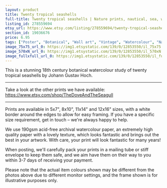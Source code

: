 ```yaml
---
layout: product
title: Twenty tropical seashells 
full-title: Twenty tropical seashells | Nature prints, nautical, sea, wall art, room decor, vintage print, watercolour | High quality print
listing_id: 278559694
etsy_url: https://www.etsy.com/listing/278559694/twenty-tropical-seashells-nature-prints?utm_source=thedoveandtheseagull&utm_medium=api&utm_campaign=api
section_id: 19036676
price: 6.95
tags: ["Poster", "Botanical", "Wall art", "Vintage", "Watercolour", "Nature", "Botanical art", "Wildlife", "Shells", "Sea", "Marine", "Poster print", "High quality print"]
image_75x75_url_0: https://img1.etsystatic.com/139/0/12853550/il_75x75.1014232557_1lvo.jpg
image_570xN_url_0: https://img1.etsystatic.com/139/0/12853550/il_570xN.1014232557_1lvo.jpg
image_fullxfull_url_0: https://img1.etsystatic.com/139/0/12853550/il_fullxfull.1014232557_1lvo.jpg
---
```

This is a stunning 18th century botanical watercolour study of twenty tropical seashells by Johann Gustav Hoch.

---

Take a look at the other prints we have available:
https://www.etsy.com/shop/TheDoveAndTheSeagull

---

Prints are available in 5x7&quot;, 8x10&quot;, 11x14&quot; and 12x16&quot; sizes, with a white border around the edges to allow for easy framing. If you have a specific size requirement, get in touch – we&#39;re always happy to help.

We use 190gsm acid-free archival watercolour paper, an extremely high quality paper with a lovely texture, which looks fantastic and brings out the best in your artwork. With care, your print will look fantastic for many years!

When posting, we&#39;ll carefully pack your prints in a mailing tube or stiff envelope to keep them safe, and we aim have them on their way to you within 3-7 days of receiving your payment.

Please note that the actual item colours shown may be different from the photos above due to different monitor settings, and the frame shown is for illustrative purposes only.
